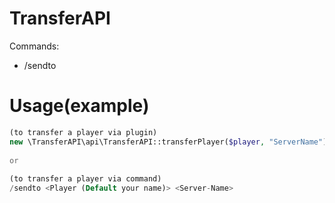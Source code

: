 # TransferAPI

Commands:
  - /sendto <Player> <Servername> <Server-Port>

 # Usage(example)
 ```php
 (to transfer a player via plugin) 
 new \TransferAPI\api\TransferAPI::transferPlayer($player, "ServerName");
  
 or
  
 (to transfer a player via command)
 /sendto <Player (Default your name)> <Server-Name> 
